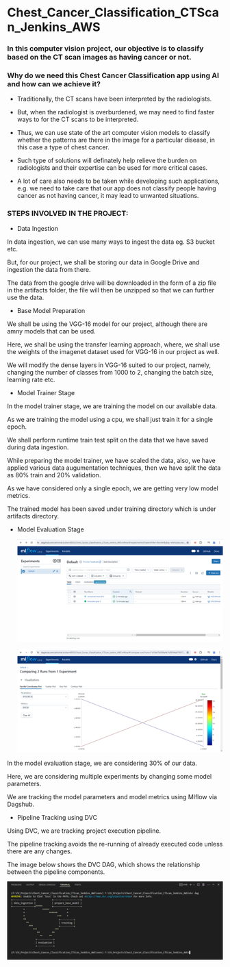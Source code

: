 # Chest_Cancer_Classification_CTScan_Jenkins_AWS

### In this computer vision project, our objective is to classify based on the CT scan images as having cancer or not.

### Why do we need this Chest Cancer Classification app using AI and how can we achieve it?

- Traditionally, the CT scans have been interpreted by the radiologists.

- But, when the radiologist is overburdened, we may need to find faster ways to for the CT scans to be interpreted.

- Thus, we can use state of the art computer vision models to classify whether the patterns are there in the image for a particular disease, in this case a type of chest cancer.

- Such type of solutions will definately help relieve the burden on radiologists and their expertise can be used for more critical cases.

- A lot of care also needs to be taken while developing such applications, e.g. we need to take care that our app does not classify people having cancer as not having cancer, it may lead to unwanted situations.

### STEPS INVOLVED IN THE PROJECT:

- Data Ingestion

In data ingestion, we can use many ways to ingest the data eg. S3 bucket etc. 

But, for our project, we shall be storing our data in Google Drive and ingestion the data from there.

The data from the google drive will be downloaded in the form of a zip file in the artifacts folder, the file will then be unzipped so that we can further use the data.


- Base Model Preparation

We shall be using the VGG-16 model for our project, although there are amny models that can be used.

Here, we shall be using the transfer learning approach, where, we shall use the weights of the imagenet dataset used for VGG-16 in our project as well.

We will modify the dense layers in VGG-16 suited to our project, namely, changing the number of classes from 1000 to 2, changing the batch size, learning rate etc.


- Model Trainer Stage

In the model trainer stage, we are training the model on our available data. 

As we are training the model using a cpu, we shall just train it for a single epoch.

We shall perform runtime train test split on the data that we have saved during data ingestion.

While preparing the model trainer, we have scaled the data, also, we have applied various data augumentation techniques, then we have split the data as 80% train and 20% validation. 

As we have considered only a single epoch, we are getting very low model metrics.

The trained model has been saved under training directory which is under artifacts directory.


- Model Evaluation Stage

  ![Model Evaluation](https://github.com/therealabhishek/Chest_Cancer_Classification_CTScan_Jenkins_AWS/blob/main/cc_assets/dagshub_mlflow_1.PNG)

  ![Model Evaluation](https://github.com/therealabhishek/Chest_Cancer_Classification_CTScan_Jenkins_AWS/blob/main/cc_assets/dagshub_mlflow_2.PNG)


In the model evaluation stage, we are considering 30% of our data.

Here, we are considering multiple experiments by changing some model parameters.

We are tracking the model parameters and model metrics using Mlflow via Dagshub.

- Pipeline Tracking using DVC

Using DVC, we are tracking project execution pipeline.

The pipeline tracking avoids the re-running of already executed code unless there are any changes.

The image below shows the DVC DAG, which shows the relationship between the pipeline components.

  ![Pipeline Tracking](https://github.com/therealabhishek/Chest_Cancer_Classification_CTScan_Jenkins_AWS/blob/main/cc_assets/dvcdag.PNG)
